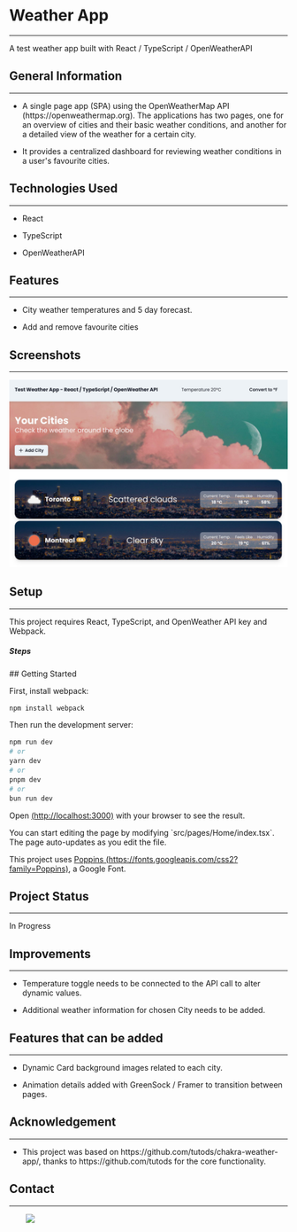 <h1>Weather App</h1>
<hr><p>A test weather app built with React / TypeScript / OpenWeatherAPI</p><h2>General Information</h2>
<hr><ul>
<li>A single page app (SPA) using the OpenWeatherMap API (https://openweathermap.org). The applications has two pages, one for an overview of cities and their basic weather conditions, and another for a detailed view of the weather for a certain city.</li>
</ul><ul>
<li>It provides a centralized dashboard for reviewing weather conditions in a user's favourite cities.</li>
</ul><h2>Technologies Used</h2>
<hr><ul>
<li>React</li>
</ul><ul>
<li>TypeScript</li>
</ul><ul>
<li>OpenWeatherAPI</li>
</ul><h2>Features</h2>
<hr><ul>
<li>City weather temperatures and 5 day forecast.</li>
</ul><ul>
<li>Add and remove favourite cities</li>
</ul><h2>Screenshots</h2>
<hr><p><img src="https://github.com/camford489/weather-app/blob/d6efbecddb36e9815f0722678143af125809cc79/public/media/weather-app.jpg" alt=""></p><h2>Setup</h2>
<hr><p>This project requires React, TypeScript, and OpenWeather API key and Webpack.</p><h5>Steps</h5>
<p>
## Getting Started
</p>
<p>
First, install webpack:</p>

```bash
npm install webpack
```

<p>
Then run the development server:</p>

```bash
npm run dev
# or
yarn dev
# or
pnpm dev
# or
bun run dev
```

<p>
Open <a href="http://localhost:3000" target="_blank">(http://localhost:3000)</a> with your browser to see the result.
</p>
<p>
You can start editing the page by modifying `src/pages/Home/index.tsx`. The page auto-updates as you edit the file.
</p>
<p>
This project uses <a href="http://localhost:3000" target="_blank">Poppins (https://fonts.googleapis.com/css2?family=Poppins)</a>, a Google Font.
</p>
<h2>Project Status</h2>
<hr><p>In Progress</p><h2>Improvements</h2>
<hr><ul>
<li>Temperature toggle needs to be connected to the API call to alter dynamic values.</li>
</ul><ul>
<li>Additional weather information for chosen City needs to be added.</li>
</ul><h2>Features that can be added</h2>
<hr><ul>
<li>Dynamic Card background images related to each city.</li>
</ul><ul>
<li>Animation details added with GreenSock / Framer to transition between pages.</li>
</ul><h2>Acknowledgement</h2>
<hr><ul>
<li>This project was based on https://github.com/tutods/chakra-weather-app/, thanks to https://github.com/tutods for the core functionality.</li>
</ul><h2>Contact</h2>
<hr><p><span style="margin-right: 30px;"></span><a href="https://www.linkedin.com/in/guywcrawford/"><img target="_blank" src="https://cdn.jsdelivr.net/gh/devicons/devicon/icons/linkedin/linkedin-original.svg" style="width: 10%;"></a></p>
